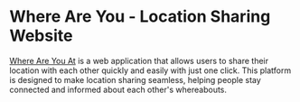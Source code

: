 # Where Are You - Location Sharing Website

[Where Are You At](https://where-are-you.at/) is a web application that allows users to share their location with each other quickly and easily with just one click. This platform is designed to make location sharing seamless, helping people stay connected and informed about each other's whereabouts.
